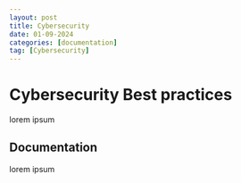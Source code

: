 ```yaml
---
layout: post
title: Cybersecurity
date: 01-09-2024
categories: [documentation]
tag: [Cybersecurity]
---
```


# Cybersecurity Best practices

lorem ipsum

## Documentation

lorem ipsum

